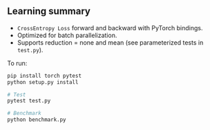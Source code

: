 ## Learning summary

* ``CrossEntropy Loss`` forward and backward with PyTorch bindings.
* Optimized for batch parallelization.
* Supports reduction = none and mean (see parameterized tests in ``test.py``).


To run:

```bash
pip install torch pytest
python setup.py install

# Test
pytest test.py

# Benchmark
python benchmark.py
```